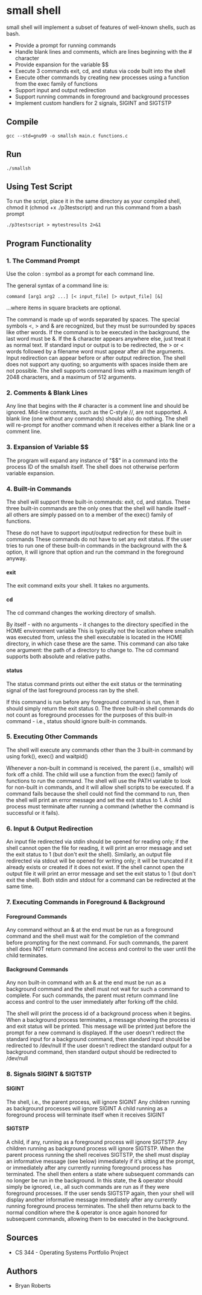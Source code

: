 # small shell

small shell will implement a subset of features of well-known shells, such as bash.

* Provide a prompt for running commands
* Handle blank lines and comments, which are lines beginning with the # character
* Provide expansion for the variable $$
* Execute 3 commands exit, cd, and status via code built into the shell
* Execute other commands by creating new processes using a function from the exec family of functions
* Support input and output redirection
* Support running commands in foreground and background processes
* Implement custom handlers for 2 signals, SIGINT and SIGTSTP

## Compile
    gcc --std=gnu99 -o smallsh main.c functions.c

## Run
    ./smallsh

## Using Test Script
To run the script, place it in the same directory as your compiled shell, chmod it (chmod +x ./p3testscript) and run this command from a bash prompt
    
    ./p3testscript > mytestresults 2>&1 

## Program Functionality
### 1. The Command Prompt

Use the colon : symbol as a prompt for each command line. 

The general syntax of a command line is:

    command [arg1 arg2 ...] [< input_file] [> output_file] [&]

…where items in square brackets are optional.

The command is made up of words separated by spaces.
The special symbols <, > and & are recognized, but they must be surrounded by spaces like other words.
If the command is to be executed in the background, the last word must be &. If the & character appears anywhere else, just treat it as normal text.
If standard input or output is to be redirected, the > or < words followed by a filename word must appear after all the arguments. Input redirection can appear before or after output redirection.
The shell does not support any quoting; so arguments with spaces inside them are not possible.
The shell supports command lines with a maximum length of 2048 characters, and a maximum of 512 arguments.

### 2. Comments & Blank Lines

Any line that begins with the # character is a comment line and should be ignored. Mid-line comments, such as the C-style //, are not supported.
A blank line (one without any commands) should also do nothing.
The shell will re-prompt for another command when it receives either a blank line or a comment line.

### 3. Expansion of Variable $$

The program will expand any instance of "$$" in a command into the process ID of the smallsh itself. The shell does not otherwise perform variable expansion. 

### 4. Built-in Commands

The shell will support three built-in commands: exit, cd, and status. These three built-in commands are the only ones that the shell will handle itself - all others are simply passed on to a member of the exec() family of functions.

These do not have to support input/output redirection for these built in commands
These commands do not have to set any exit status.
If the user tries to run one of these built-in commands in the background with the & option, it will ignore that option and run the command in the foreground anyway.

#### exit

The exit command exits your shell. It takes no arguments. 

#### cd

The cd command changes the working directory of smallsh.

By itself - with no arguments - it changes to the directory specified in the HOME environment variable
This is typically not the location where smallsh was executed from, unless the shell executable is located in the HOME directory, in which case these are the same.
This command can also take one argument: the path of a directory to change to. The cd command supports both absolute and relative paths.

#### status

The status command prints out either the exit status or the terminating signal of the last foreground process ran by the shell.

If this command is run before any foreground command is run, then it should simply return the exit status 0.
The three built-in shell commands do not count as foreground processes for the purposes of this built-in command - i.e., status should ignore built-in commands.

### 5. Executing Other Commands

The shell will execute any commands other than the 3 built-in command by using fork(), exec() and waitpid()

Whenever a non-built in command is received, the parent (i.e., smallsh) will fork off a child.
The child will use a function from the exec() family of functions to run the command.
The shell will use the PATH variable to look for non-built in commands, and it will allow shell scripts to be executed.
If a command fails because the shell could not find the command to run, then the shell will print an error message and set the exit status to 1.
A child process must terminate after running a command (whether the command is successful or it fails).

### 6. Input & Output Redirection

An input file redirected via stdin should be opened for reading only; if the shell cannot open the file for reading, it will print an error message and set the exit status to 1 (but don't exit the shell).
Similarly, an output file redirected via stdout will be opened for writing only; it will be truncated if it already exists or created if it does not exist. If the shell cannot open the output file it will print an error message and set the exit status to 1 (but don't exit the shell).
Both stdin and stdout for a command can be redirected at the same time.

### 7. Executing Commands in Foreground & Background

#### Foreground Commands

Any command without an & at the end must be run as a foreground command and the shell must wait for the completion of the command before prompting for the next command. For such commands, the parent shell does NOT return command line access and control to the user until the child terminates.

#### Background Commands

Any non built-in command with an & at the end must be run as a background command and the shell must not wait for such a command to complete. For such commands, the parent must return command line access and control to the user immediately after forking off the child.

The shell will print the process id of a background process when it begins.
When a background process terminates, a message showing the process id and exit status will be printed. This message will be printed just before the prompt for a new command is displayed.
If the user doesn't redirect the standard input for a background command, then standard input should be redirected to /dev/null
If the user doesn't redirect the standard output for a background command, then standard output should be redirected to /dev/null

### 8. Signals SIGINT & SIGTSTP

#### SIGINT

The shell, i.e., the parent process, will ignore SIGINT
Any children running as background processes will ignore SIGINT
A child running as a foreground process will terminate itself when it receives SIGINT

#### SIGTSTP

A child, if any, running as a foreground process will ignore SIGTSTP.
Any children running as background process will ignore SIGTSTP.
When the parent process running the shell receives SIGTSTP, the shell must display an informative message (see below) immediately if it's sitting at the prompt, or immediately after any currently running foreground process has terminated.
The shell then enters a state where subsequent commands can no longer be run in the background.
In this state, the & operator should simply be ignored, i.e., all such commands are run as if they were foreground processes.
If the user sends SIGTSTP again, then your shell will display another informative message immediately after any currently running foreground process terminates.
The shell then returns back to the normal condition where the & operator is once again honored for subsequent commands, allowing them to be executed in the background.

## Sources

* CS 344 - Operating Systems Portfolio Project

## Authors

* Bryan Roberts

